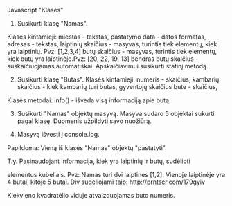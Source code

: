Javascript "Klasės"

 

1. Susikurti klasę "Namas". 

 

Klasės kintamieji:
miestas - tekstas,
pastatymo data - datos formatas, 
adresas - tekstas,
laiptinių skaičius - masyvas, turintis tiek elementų, kiek yra laiptinių. Pvz: [1,2,3,4]
butų skaičius - masyvas, turintis tiek elementų, kiek butų yra laiptinėje.Pvz: [20, 22, 19, 13]
bendras butų skaičius - suskaičiuojamas automatiškai. Apskaičiavimui susikurti statinį metodą.

 

2. Susikurti klasę "Butas".
Klasės kintamieji:
numeris - skaičius,
kambarių skaičius - kiek kambarių turi butas,
gyventojų skaičius bute - skaičius,

 

Klasės metodai:
info() - išveda visą informaciją apie butą.

 

3. Susikurti "Namas" objektų masyvą.
Masyva sudaro 5 objektai sukurti pagal klasę. 
Duomenis užpildyti savo nuožiūrą.

 

4. Masyvą išvesti į console.log.

 

Papildoma: Vieną iš klasės "Namas" objektų "pastatyti". 

 

T.y. Pasinaudojant informacija, kiek yra laiptinių ir butų, sudėlioti <div> elementus kubeliais. Pvz:
Namas turi dvi laiptines [1,2].
Vienoje laiptinėje yra 4 butai, kitoje 5 butai. Div sudeliojami taip: http://prntscr.com/179gyiv

 

Kiekvieno kvadratėlio viduje atvaizduojamas buto numeris.